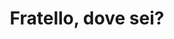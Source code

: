 ---
layout: post
title: Fratello, dove sei?
director: Joel Coen
year: 2000
cover: https://images.mubicdn.net/images/film/963/cache-47559-1577160002/image-w1280.jpg
---